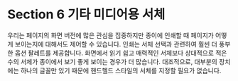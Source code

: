 # Section 6 기타 미디어용 서체

우리는 페이지의 화면 버전에 많은 관심을 집중하지만 종이에 인쇄할 때 페이지가 어떻게 보이는지에 대해서도 제어할 수 있습니다. 인쇄는 서체 선택과 관련하여 훨씬 더 풍부한 옵션 팔레트를 제공합니다. 화면에서 읽기 쉽고 매력적인 서체보다 상대적으로 적은 수의 서체가 종이에서 보기 좋게 보이는 경우가 더 많습니다. 대조적으로, 대부분의 장치에는 하나의 글꼴만 있기 때문에 핸드헬드 스타일의 서체를 지정할 필요가 없습니다.
